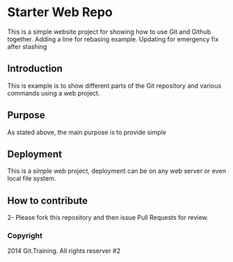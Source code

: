 # Starter Web Repo

This is a simple website project for showing how to use Git and Github together. Adding a line for rebasing example.
Updating for emergency fix after stashing

## Introduction

This is example is to show different parts of the Git repository and various commands using a web project.

## Purpose

As stated above, the main purpose is to provide simple

## Deployment 
This is a simple web project, deployment can be on any web server or even local file system.

## How to contribute

2- Please fork this repository and then issue Pull Requests for review.

### Copyright
2014 Git.Training.  All rights reserver #2

